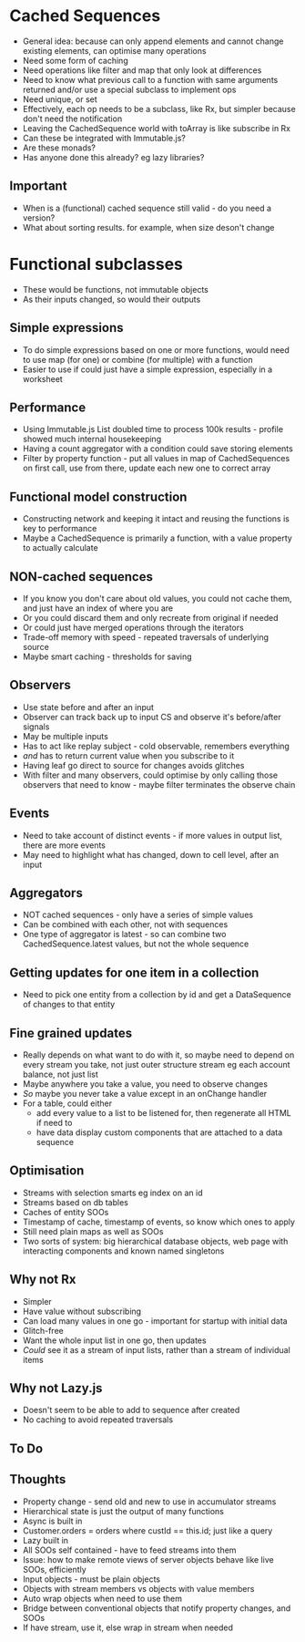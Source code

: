 Cached Sequences
================

- General idea: because can only append elements and cannot change existing elements, can optimise many operations
- Need some form of caching
- Need operations like filter and map that only look at differences
- Need to know what previous call to a function with same arguments returned and/or use a special subclass to implement ops
- Need unique, or set
- Effectively, each op needs to be a subclass, like Rx, but simpler because don't need the notification
- Leaving the CachedSequence world with toArray is like subscribe in Rx
- Can these be integrated with Immutable.js?
- Are these monads?
- Has anyone done this already? eg lazy libraries?

Important
---------
- When is a (functional) cached sequence still valid - do you need a version?  
- What about sorting results. for example, when size deson't change


Functional subclasses
=====================

- These would be functions, not immutable objects
- As their inputs changed, so would their outputs

Simple expressions
------------------
- To do simple expressions based on one or more functions, would need to use map (for one) or combine (for multiple) with a function
- Easier to use if could just have a simple expression, especially in a worksheet

Performance
-----------

- Using Immutable.js List doubled time to process 100k results - profile showed much internal housekeeping
- Having a count aggregator with a condition could save storing elements
- Filter by property function - put all values in map of CachedSequences on first call, use from there, update each new one to correct array

Functional model construction
-----------------------------
- Constructing network and keeping it intact and reusing the functions is key to performance
- Maybe a CachedSequence is primarily a function, with a value property to actually calculate

NON-cached sequences
--------------------

- If you know you don't care about old values, you could not cache them, and just have an index of where you are
- Or you could discard them and only recreate from original if needed
- Or could just have merged operations through the iterators
- Trade-off memory with speed - repeated traversals of underlying source
- Maybe smart caching - thresholds for saving

Observers
---------
- Use state before and after an input
- Observer can track back up to input CS and observe it's before/after signals
- May be multiple inputs
- Has to act like replay subject - cold observable, remembers everything
- *and* has to return current value when you subscribe to it
- Having leaf go direct to source for changes avoids glitches
- With filter and many observers, could optimise by only calling those observers that need to know - maybe filter terminates the observe chain

Events
------
- Need to take account of distinct events - if more values in output list, there are more events
- May need to highlight what has changed, down to cell level, after an input

Aggregators
-----------

- NOT cached sequences - only have a series of simple values
- Can be combined with each other, not with sequences
- One type of aggregator is latest - so can combine two CachedSequence.latest values, but not the whole sequence

Getting updates for one item in a collection
--------------------------------------------
- Need to pick one entity from a collection by id and get a DataSequence of changes to that entity

Fine grained updates
--------------------
- Really depends on what want to do with it, so maybe need to depend on every stream you take, not just outer structure stream eg each account balance, not just list
- Maybe anywhere you take a value, you need to observe changes
- *So* maybe you never take a value except in an onChange handler
- For a table, could either
  - add every value to a list to be listened for, then regenerate all HTML if need to
  - have data display custom components that are attached to a data sequence


Optimisation
------------
- Streams with selection smarts eg index on an id
- Streams based on db tables
- Caches of entity SOOs
- Timestamp of cache, timestamp of events, so know which ones to apply
- Still need plain maps as well as SOOs
- Two sorts of system: big hierarchical database objects, web page with interacting components and known named singletons



Why not Rx
----------
- Simpler
- Have value without subscribing
- Can load many values in one go - important for startup with initial data
- Glitch-free
- Want the whole input list in one go, then updates
- *Could* see it as a stream of input lists, rather than a stream of individual items

Why not Lazy.js
---------------

- Doesn't seem to be able to add to sequence after created
- No caching to avoid repeated traversals

To Do
-----


Thoughts
--------
- Property change - send old and new to use in accumulator streams
- Hierarchical state is just the output of many functions
- Async is built in
- Customer.orders = orders where custId == this.id; just like a query
- Lazy built in
- All SOOs self contained - have to feed streams into them
- Issue: how to make remote views of server objects behave like live SOOs, efficiently
- Input objects - must be plain objects
- Objects with stream members vs objects with value members
- Auto wrap objects when need to use them
- Bridge between conventional objects that notify property changes, and SOOs
- If have stream, use it, else wrap in stream when needed